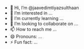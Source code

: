 - 👋 Hi, I’m @jaavedimtiyazsulthaan
- 👀 I’m interested in ...
- 🌱 I’m currently learning ...
- 💞️ I’m looking to collaborate on ...
- 📫 How to reach me ...
- 😄 Pronouns: ...
- ⚡ Fun fact: ...

<!---
jaavedimtiyazsulthaan/jaavedimtiyazsulthaan is a ✨ special ✨ repository because its `README.md` (this file) appears on your GitHub profile.
You can click the Preview link to take a look at your changes.
--->
